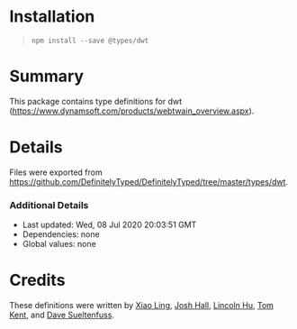 # Installation
> `npm install --save @types/dwt`

# Summary
This package contains type definitions for dwt (https://www.dynamsoft.com/products/webtwain_overview.aspx).

# Details
Files were exported from https://github.com/DefinitelyTyped/DefinitelyTyped/tree/master/types/dwt.

### Additional Details
 * Last updated: Wed, 08 Jul 2020 20:03:51 GMT
 * Dependencies: none
 * Global values: none

# Credits
These definitions were written by [Xiao Ling](https://github.com/yushulx), [Josh Hall](https://github.com/jbh), [Lincoln Hu](https://github.com/lincoln2018), [Tom Kent](https://github.com/Tom-Dynamsoft), and [Dave Sueltenfuss](https://github.com/dsueltenfuss).
